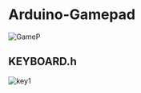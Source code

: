 # Arduino-Gamepad
![GameP](https://github.com/ICAREMAKER/Arduino-Gamepad/assets/107696317/a0a1d044-5739-49e9-a36c-c21d6a6b2120)

## KEYBOARD.h
![key1](https://github.com/ICAREMAKER/Arduino-Gamepad/assets/107696317/d0073b75-b2c2-45bc-bda4-144ea04bcfe6)
